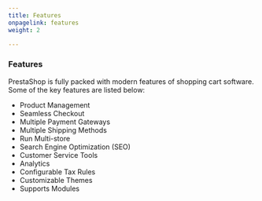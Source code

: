 ```yaml
---
title: Features
onpagelink: features
weight: 2

---
```


### **Features**

PrestaShop is fully packed with modern features of shopping cart software. Some of the key features are listed below:

- Product Management
- Seamless Checkout
- Multiple Payment Gateways
- Multiple Shipping Methods
- Run Multi-store
- Search Engine Optimization (SEO)
- Customer Service Tools
- Analytics
- Configurable Tax Rules
- Customizable Themes
- Supports Modules
 